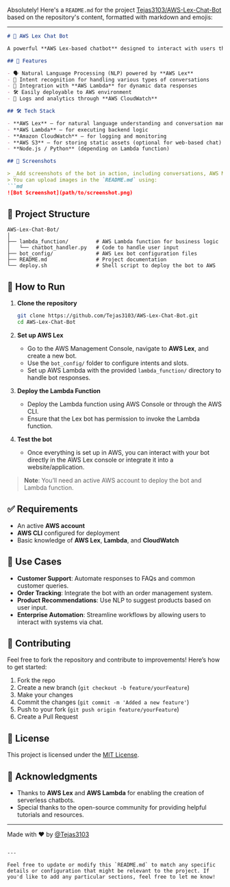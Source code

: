 Absolutely! Here's a `README.md` for the project [Tejas3103/AWS-Lex-Chat-Bot](https://github.com/Tejas3103/AWS-Lex-Chat-Bot) based on the repository's content, formatted with markdown and emojis:

---

```markdown
# 🤖 AWS Lex Chat Bot

A powerful **AWS Lex-based chatbot** designed to interact with users through natural language, powered by **Amazon Web Services**. This bot can handle customer queries, integrate with external APIs, and automate responses with **AWS Lex**, making it ideal for businesses seeking to provide 24/7 customer support.

## 🚀 Features

- 🗣️ Natural Language Processing (NLP) powered by **AWS Lex**
- 🤖 Intent recognition for handling various types of conversations
- 📡 Integration with **AWS Lambda** for dynamic data responses
- 🛠️ Easily deployable to AWS environment
- 📝 Logs and analytics through **AWS CloudWatch**

## 🛠️ Tech Stack

- **AWS Lex** – for natural language understanding and conversation management
- **AWS Lambda** – for executing backend logic
- **Amazon CloudWatch** – for logging and monitoring
- **AWS S3** – for storing static assets (optional for web-based chat)
- **Node.js / Python** (depending on Lambda function)

## 📸 Screenshots

> _Add screenshots of the bot in action, including conversations, AWS Management Console, etc._
> You can upload images in the `README.md` using:
```md
![Bot Screenshot](path/to/screenshot.png)
```

## 📂 Project Structure

```
AWS-Lex-Chat-Bot/
│
├── lambda_function/         # AWS Lambda function for business logic
│   └── chatbot_handler.py   # Code to handle user input
├── bot_config/              # AWS Lex bot configuration files
├── README.md                # Project documentation
└── deploy.sh                # Shell script to deploy the bot to AWS
```

## 🚀 How to Run

1. **Clone the repository**
   ```bash
   git clone https://github.com/Tejas3103/AWS-Lex-Chat-Bot.git
   cd AWS-Lex-Chat-Bot
   ```

2. **Set up AWS Lex**
   - Go to the AWS Management Console, navigate to **AWS Lex**, and create a new bot.
   - Use the `bot_config/` folder to configure intents and slots.
   - Set up AWS Lambda with the provided `lambda_function/` directory to handle bot responses.

3. **Deploy the Lambda Function**
   - Deploy the Lambda function using AWS Console or through the AWS CLI.
   - Ensure that the Lex bot has permission to invoke the Lambda function.

4. **Test the bot**
   - Once everything is set up in AWS, you can interact with your bot directly in the AWS Lex console or integrate it into a website/application.

> **Note**: You’ll need an active AWS account to deploy the bot and Lambda function.

## ✅ Requirements

- An active **AWS account**
- **AWS CLI** configured for deployment
- Basic knowledge of **AWS Lex**, **Lambda**, and **CloudWatch**

## 🎯 Use Cases

- **Customer Support**: Automate responses to FAQs and common customer queries.
- **Order Tracking**: Integrate the bot with an order management system.
- **Product Recommendations**: Use NLP to suggest products based on user input.
- **Enterprise Automation**: Streamline workflows by allowing users to interact with systems via chat.

## 🤝 Contributing

Feel free to fork the repository and contribute to improvements! Here’s how to get started:

1. Fork the repo
2. Create a new branch (`git checkout -b feature/yourFeature`)
3. Make your changes
4. Commit the changes (`git commit -m 'Added a new feature'`)
5. Push to your fork (`git push origin feature/yourFeature`)
6. Create a Pull Request

## 📃 License

This project is licensed under the [MIT License](LICENSE).

## 🙌 Acknowledgments

- Thanks to **AWS Lex** and **AWS Lambda** for enabling the creation of serverless chatbots.
- Special thanks to the open-source community for providing helpful tutorials and resources.

---

Made with ❤️ by [@Tejas3103](https://github.com/Tejas3103)
```

---

Feel free to update or modify this `README.md` to match any specific details or configuration that might be relevant to the project. If you'd like to add any particular sections, feel free to let me know!
